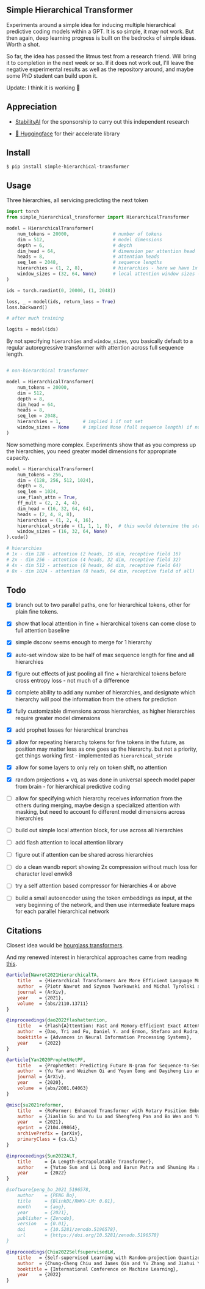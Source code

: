 ## Simple Hierarchical Transformer

Experiments around a simple idea for inducing multiple hierarchical predictive coding models within a GPT. It is so simple, it may not work. But then again, deep learning progress is built on the bedrocks of simple ideas. Worth a shot.

So far, the idea has passed the litmus test from a research friend. Will bring it to completion in the next week or so. If it does not work out, I'll leave the negative experimental results as well as the repository around, and maybe some PhD student can build upon it.

Update: I think it is working 🤞 

## Appreciation

- <a href="https://stability.ai/">StabilityAI</a> for the sponsorship to carry out this independent research

- <a href="https://huggingface.co/">🤗 Huggingface</a> for their accelerate library

## Install

```
$ pip install simple-hierarchical-transformer
```

## Usage

Three hierarchies, all servicing predicting the next token

```python
import torch
from simple_hierarchical_transformer import HierarchicalTransformer

model = HierarchicalTransformer(
    num_tokens = 20000,                # number of tokens
    dim = 512,                         # model dimensions
    depth = 6,                         # depth
    dim_head = 64,                     # dimension per attention head
    heads = 8,                         # attention heads
    seq_len = 2048,                    # sequence lengths
    hierarchies = (1, 2, 8),           # hierarchies - here we have 1x (like in a regular transformer), then 2x and 8x compressed hierarchical tokens that undergo their own transformer blocks. information is pooled into one hierarchy at each layer
    window_sizes = (32, 64, None)      # local attention window sizes - the idea is that the higher hierarchies can pass distant information to the local one. None stands for full receptive field. Setting 0 would turn off attention at this hierarchy altogether (while token shift will still be in effect in each layer)
)

ids = torch.randint(0, 20000, (1, 2048))

loss, _ = model(ids, return_loss = True)
loss.backward()

# after much training

logits = model(ids)
```

By not specifying `hierarchies` and `window_sizes`, you basically default to a regular autoregressive transformer with attention across full sequence length.

```python

# non-hierarchical transformer

model = HierarchicalTransformer(
    num_tokens = 20000,
    dim = 512,
    depth = 8,
    dim_head = 64,
    heads = 8,
    seq_len = 2048,
    hierarchies = 1,        # implied 1 if not set
    window_sizes = None     # implied None (full sequence length) if not set
)

```

Now something more complex. Experiments show that as you compress up the hierarchies, you need greater model dimensions for appropriate capacity.

```python
model = HierarchicalTransformer(
    num_tokens = 256,
    dim = (128, 256, 512, 1024),
    depth = 8,
    seq_len = 1024,
    use_flash_attn = True,
    ff_mult = (2, 2, 4, 4),
    dim_head = (16, 32, 64, 64),
    heads = (2, 4, 8, 8),
    hierarchies = (1, 2, 4, 16),
    hierarchical_stride = (1, 1, 1, 8),  # this would determine the stride when compressing, and when concatting the hierarchical tokens to the fine tokens, the past tokens will be repeated this amount of time. causality is not violated as using the trick from hourglass transformers where sequence is shifted by compression factor - 1. recommend sticking with 1 except for highly compressed hierarchies, as it becomes very uncompetitive with baseline and generations look off
    window_sizes = (16, 32, 64, None)
).cuda()

# hierarchies
# 1x - dim 128 - attention (2 heads, 16 dim, receptive field 16)
# 2x - dim 256 - attention (4 heads, 32 dim, receptive field 32)
# 4x - dim 512 - attention (8 heads, 64 dim, receptive field 64)
# 8x - dim 1024 - attention (8 heads, 64 dim, receptive field of all)
```

## Todo

- [x] branch out to two parallel paths, one for hierarchical tokens, other for plain fine tokens.
- [x] show that local attention in fine + hierarchical tokens can come close to full attention baseline
- [x] simple dsconv seems enough to merge for 1 hierarchy
- [x] auto-set window size to be half of max sequence length for fine and all hierarchies
- [x] figure out effects of just pooling all fine + hierarchical tokens before cross entropy loss - not much of a difference
- [x] complete ability to add any number of hierarchies, and designate which hierarchy will pool the information from the others for prediction
- [x] fully customizable dimensions across hierarchies, as higher hierarchies require greater model dimensions
- [x] add prophet losses for hierarchical branches
- [x] allow for repeating hierarchy tokens for fine tokens in the future, as position may matter less as one goes up the hierarchy. but not a priority, get things working first - implemented as `hierarchical_stride`
- [x] allow for some layers to only rely on token shift, no attention
- [x] random projections + vq, as was done in universal speech model paper from brain - for hierarchical predictive coding

- [ ] allow for specifying which hierarchy receives information from the others during merging, maybe design a specialized attention with masking, but need to account fo different model dimensions across hierarchies
- [ ] build out simple local attention block, for use across all hierarchies
- [ ] add flash attention to local attention library
- [ ] figure out if attention can be shared across hierarchies
- [ ] do a clean wandb report showing 2x compression without much loss for character level enwik8
- [ ] try a self attention based compressor for hierarchies 4 or above
- [ ] build a small autoencoder using the token embeddings as input, at the very beginning of the network, and then use intermediate feature maps for each parallel hierarchical network

## Citations

Closest idea would be <a href="https://arxiv.org/abs/2110.13711">hourglass transformers</a>.

And my renewed interest in hierarchical approaches came from reading <a href="https://www.nature.com/articles/s41562-022-01516-2">this</a>.

```bibtex
@article{Nawrot2021HierarchicalTA,
    title   = {Hierarchical Transformers Are More Efficient Language Models},
    author  = {Piotr Nawrot and Szymon Tworkowski and Michal Tyrolski and Lukasz Kaiser and Yuhuai Wu and Christian Szegedy and Henryk Michalewski},
    journal = {ArXiv},
    year    = {2021},
    volume  = {abs/2110.13711}
}
```

```bibtex
@inproceedings{dao2022flashattention,
    title   = {Flash{A}ttention: Fast and Memory-Efficient Exact Attention with {IO}-Awareness},
    author  = {Dao, Tri and Fu, Daniel Y. and Ermon, Stefano and Rudra, Atri and R{\'e}, Christopher},
    booktitle = {Advances in Neural Information Processing Systems},
    year    = {2022}
}
```

```bibtex
@article{Yan2020ProphetNetPF,
    title   = {ProphetNet: Predicting Future N-gram for Sequence-to-Sequence Pre-training},
    author  = {Yu Yan and Weizhen Qi and Yeyun Gong and Dayiheng Liu and Nan Duan and Jiusheng Chen and Ruofei Zhang and Ming Zhou},
    journal = {ArXiv},
    year    = {2020},
    volume  = {abs/2001.04063}
}
```

```bibtex
@misc{su2021roformer,
    title   = {RoFormer: Enhanced Transformer with Rotary Position Embedding},
    author  = {Jianlin Su and Yu Lu and Shengfeng Pan and Bo Wen and Yunfeng Liu},
    year    = {2021},
    eprint  = {2104.09864},
    archivePrefix = {arXiv},
    primaryClass = {cs.CL}
}
```

```bibtex
@inproceedings{Sun2022ALT,
    title     = {A Length-Extrapolatable Transformer},
    author    = {Yutao Sun and Li Dong and Barun Patra and Shuming Ma and Shaohan Huang and Alon Benhaim and Vishrav Chaudhary and Xia Song and Furu Wei},
    year      = {2022}
}
```

```bibtex
@software{peng_bo_2021_5196578,
    author    = {PENG Bo},
    title     = {BlinkDL/RWKV-LM: 0.01},
    month     = {aug},
    year      = {2021},
    publisher = {Zenodo},
    version   = {0.01},
    doi       = {10.5281/zenodo.5196578},
    url       = {https://doi.org/10.5281/zenodo.5196578}
}
```

```bibtex
@inproceedings{Chiu2022SelfsupervisedLW,
    title   = {Self-supervised Learning with Random-projection Quantizer for Speech Recognition},
    author  = {Chung-Cheng Chiu and James Qin and Yu Zhang and Jiahui Yu and Yonghui Wu},
    booktitle = {International Conference on Machine Learning},
    year    = {2022}
}
```
